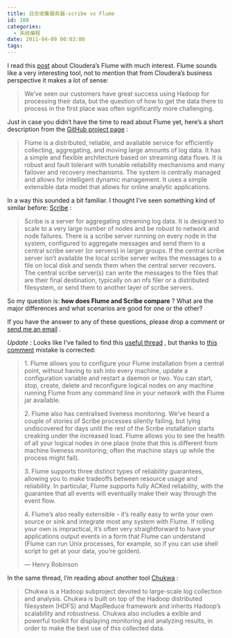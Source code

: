 ```yaml
---
title: 日志收集服务器-scribe vs Flume
id: 108
categories:
  - 系统编程
date: 2011-04-09 00:03:00
tags:
---
```


    

I read this [ post](http://www.cloudera.com/blog/2010/07/whats-new-in-cdh3b2-flume/)
 about Cloudera&rsquo;s Flume with much interest. Flume sounds 
like a very interesting tool, not to mention that from Cloudera&rsquo;s business 
perspective it makes a lot of sense:

> We&rsquo;ve seen our customers have great success using Hadoop for processing their 
> data, but the question of how to get the data there to process in the first 
> place was often significantly more challenging.

Just in case you didn&rsquo;t have the time to read about Flume yet, here&rsquo;s a short 
description from the [ GitHub project page](http://github.com/cloudera/flume)
:

> Flume is a distributed, reliable, and available service for efficiently 
> collecting, aggregating, and moving large amounts of log data. It has a simple 
> and flexible architecture based on streaming data flows. It is robust and fault 
> tolerant with tunable reliability mechanisms and many failover and recovery 
> mechanisms. The system is centrally managed and allows for intelligent dynamic 
> management. It uses a simple extensible data model that allows for online 
> analytic applications.

In a way this sounded a bit familiar. I thought I&rsquo;ve seen something kind of 
similar before: [ Scribe](http://wiki.github.com/facebook/scribe/)
:

> Scribe is a server for aggregating streaming log data. It is designed to 
> scale to a very large number of nodes and be robust to network and node 
> failures. There is a scribe server running on every node in the system, 
> configured to aggregate messages and send them to a central scribe server (or 
> servers) in larger groups. If the central scribe server isn&rsquo;t available the 
> local scribe server writes the messages to a file on local disk and sends them 
> when the central server recovers. The central scribe server(s) can write the 
> messages to the files that are their final destination, typically on an nfs 
> filer or a distributed filesystem, or send them to another layer of scribe 
> servers.

So my question is: **how does Flume and Scribe compare**
? What 
are the major differences and what scenarios are good for one or the other?

If you have the answer to any of these questions, please drop a comment or [send me an email](mailto:nosql%5B@%5Dmypopescu%5B.%5Dcom)
.

_Update_
: Looks like 
I&rsquo;ve failed to find this [ useful thread](https://groups.google.com/a/cloudera.org/group/flume-user/msg/22676a7e38028fbb)
, but thanks to [this 
comment](http://nosql.mypopescu.com/post/820711193/how-does-flume-and-scribe-compare#comment-62595276)
 mistake is corrected:

> 1\. Flume allows you to configure your Flume installation from a central 
> point, without having to ssh into every machine, update a configuration variable 
> and restart a daemon or two. You can start, stop, create, delete and reconfigure 
> logical nodes on any machine running Flume from any command line in your network 
> with the Flume jar available.
> 
> 2\. Flume also has centralised liveness monitoring. We&rsquo;ve heard a couple of 
> stories of Scribe processes silently failing, but lying undiscovered for days 
> until the rest of the Scribe installation starts creaking under the increased 
> load. Flume allows you to see the health of all your logical nodes in one place 
> (note that this is different from machine liveness monitoring; often the machine 
> stays up while the process might fail). 
> 
> 3\. Flume supports three distinct types of reliability guarantees, allowing 
> you to make tradeoffs between resource usage and reliability. In particular, 
> Flume supports fully ACKed reliability, with the guarantee that all events will 
> eventually make their way through the event flow. 
> 
> 4\. Flume&rsquo;s also really extensible - it&rsquo;s really easy to write your own source 
> or sink and integrate most any system with Flume. If rolling your own is 
> impractical, it&rsquo;s often very straightforward to have your applications output 
> events in a form that Flume can understand (Flume can run Unix processes, for 
> example, so if you can use shell script to get at your data, you&rsquo;re golden). 
> 
> &mdash; Henry Robinson

In the same thread, I&rsquo;m reading about another tool [ 
Chukwa](http://wiki.apache.org/hadoop/Chukwa)
:

> Chukwa is a Hadoop subproject devoted to large-scale log collection and 
> analysis. Chukwa is built on top of the Hadoop distributed filesystem (HDFS) and 
> MapReduce framework and inherits Hadoop&rsquo;s scalability and robustness. Chukwa 
> also includes a exible and powerful toolkit for displaying monitoring and 
> analyzing results, in order to make the best use of this collected data.
</div>